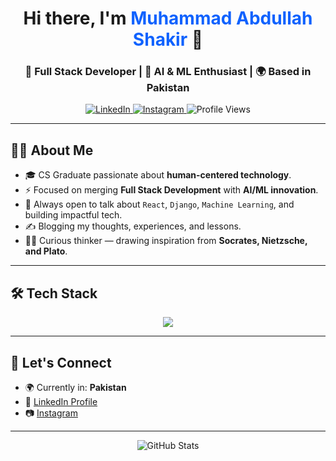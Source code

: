 <!-- Modern GitHub Profile README -->

<h1 align="center">Hi there, I'm <span style="color:#0f62fe;">Muhammad Abdullah Shakir</span> 👋</h1>
<h3 align="center">🚀 Full Stack Developer | 🤖 AI & ML Enthusiast | 🌍 Based in Pakistan</h3>

<p align="center">
  <a href="https://www.linkedin.com/in/muhammad-abdullah111" target="_blank">
    <img src="https://img.shields.io/badge/LinkedIn-0077B5?style=for-the-badge&logo=linkedin&logoColor=white" alt="LinkedIn">
  </a>
  <a href="https://www.instagram.com/muhammad_abdullah_shakir?igsh=b2pnNXc0MWxvYnFt" target="_blank">
    <img src="https://img.shields.io/badge/Instagram-E4405F?style=for-the-badge&logo=instagram&logoColor=white" alt="Instagram">
  </a>
  <img src="https://komarev.com/ghpvc/?username=muhammadabdullahshakir&style=for-the-badge&color=brightgreen" alt="Profile Views">
</p>

---

## 👨‍💻 About Me

- 🎓 CS Graduate passionate about **human-centered technology**.
- ⚡ Focused on merging **Full Stack Development** with **AI/ML innovation**.
- 💬 Always open to talk about `React`, `Django`, `Machine Learning`, and building impactful tech.
- ✍️ Blogging my thoughts, experiences, and lessons.
- 🧘‍♂️ Curious thinker — drawing inspiration from **Socrates, Nietzsche, and Plato**.

---

## 🛠️ Tech Stack

<p align="center">
  <img src="https://skillicons.dev/icons?i=js,ts,react,nextjs,reactnative,nodejs,express,django,python,mongodb,postgres,mysql,sqlite,tailwind,docker,git,github,vscode,linux" />
</p>

---

## 🔗 Let's Connect

- 🌍 Currently in: **Pakistan**
- 💼 [LinkedIn Profile](https://www.linkedin.com/in/muhammad-abdullah111)
- 📷 [Instagram](https://www.instagram.com/muhammad_abdullah_shakir?igsh=b2pnNXc0MWxvYnFt)

---

<!-- Optional Footer Section -->
<p align="center">
  <img src="https://github-readme-stats.vercel.app/api?username=muhammadabdullahshakir&show_icons=true&theme=radical" alt="GitHub Stats" />
</p>
